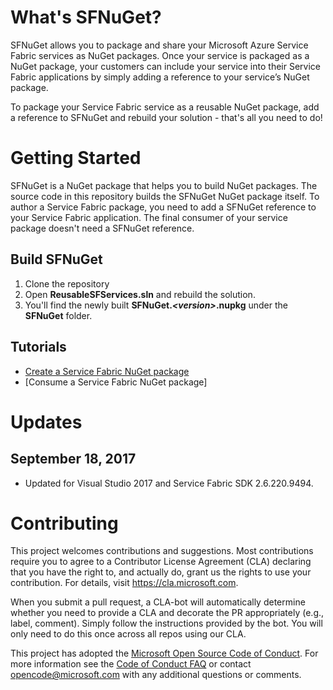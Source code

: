 # What's SFNuGet?

SFNuGet allows you to package and share your Microsoft Azure Service Fabric services as NuGet packages. Once your service is packaged as a NuGet package, your customers can include your service into their Service Fabric applications by simply adding a reference to your service’s NuGet package.

To package your Service Fabric service as a reusable NuGet package, add a reference to SFNuGet and rebuild your solution - that's all you need to do! 

# Getting Started
SFNuGet is a NuGet package that helps you to build NuGet packages. The source code in this repository builds the SFNuGet NuGet package itself. To author a Service Fabric package, you need to add a SFNuGet reference to your Service Fabric application. The final consumer of your service package doesn't need a SFNuGet reference.

## Build SFNuGet
1. Clone the repository
2. Open **ReusableSFServices.sln** and rebuild the solution. 
3. You'll find the newly built **SFNuGet._\<version\>_.nupkg** under the **SFNuGet** folder.

## Tutorials

* [Create a Service Fabric NuGet package](docs\Tutorial-AuthorService.md)
* [Consume a Service Fabric NuGet package]


# Updates

## September 18, 2017

*  Updated for Visual Studio 2017 and Service Fabric SDK 2.6.220.9494.

# Contributing

This project welcomes contributions and suggestions.  Most contributions require you to agree to a
Contributor License Agreement (CLA) declaring that you have the right to, and actually do, grant us
the rights to use your contribution. For details, visit https://cla.microsoft.com.

When you submit a pull request, a CLA-bot will automatically determine whether you need to provide
a CLA and decorate the PR appropriately (e.g., label, comment). Simply follow the instructions
provided by the bot. You will only need to do this once across all repos using our CLA.

This project has adopted the [Microsoft Open Source Code of Conduct](https://opensource.microsoft.com/codeofconduct/).
For more information see the [Code of Conduct FAQ](https://opensource.microsoft.com/codeofconduct/faq/) or
contact [opencode@microsoft.com](mailto:opencode@microsoft.com) with any additional questions or comments.
